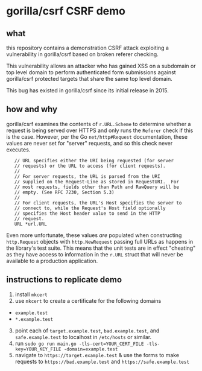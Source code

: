 # gorilla/csrf CSRF demo

## what

this repository contains a demonstration CSRF attack exploiting a vulnerability in gorilla/csrf based on broken referer checking.

 This vulnerability allows an attacker who has gained XSS on a subdomain or top level domain to perform authenticated form submissions against gorilla/csrf protected targets that share the same top level domain.

 This bug has existed in gorilla/csrf since its initial release in 2015.

 ## how and why

 gorilla/csrf examines the contents of `r.URL.Scheme` to determine whether a request is being served over HTTPS and only runs the `Referer` check if this is the case. However, per the Go `net/http#Request` documentation, these values are never set for "server" requests, and so this check never executes.
 ```
	// URL specifies either the URI being requested (for server
	// requests) or the URL to access (for client requests).
	//
	// For server requests, the URL is parsed from the URI
	// supplied on the Request-Line as stored in RequestURI.  For
	// most requests, fields other than Path and RawQuery will be
	// empty. (See RFC 7230, Section 5.3)
	//
	// For client requests, the URL's Host specifies the server to
	// connect to, while the Request's Host field optionally
	// specifies the Host header value to send in the HTTP
	// request.
	URL *url.URL
  ```

  Even more unfortunate, these values _are_ populated when constructing
  `http.Request` objects with `http.NewRequest` passing full URLs as happens in the
  library's test suite. This means that the unit tests are in effect "cheating"
  as they have access to information in the `r.URL` struct that will never be
  available to a production application.

## instructions to replicate demo

1. install `mkcert`
2. use `mkcert` to create a certificate for the following domains
  - `example.test`
  - `*.example.test`
3. point each of `target.example.test`, `bad.example.test`, and `safe.example.test` to localhost in `/etc/hosts` or similar.
4. run `sudo go run main.go -tls-cert=YOUR_CERT_FILE -tls-key=YOUR_KEY_FILE -domain=example.test`
5. navigate to `https://target.example.test` & use the forms to make requests to `https://bad.example.test` and `https://safe.example.test`
